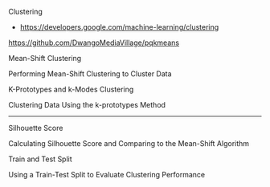 Clustering
- https://developers.google.com/machine-learning/clustering

https://github.com/DwangoMediaVillage/pqkmeans

Mean-Shift Clustering

Performing Mean-Shift Clustering to Cluster Data

K-Prototypes and k-Modes Clustering

Clustering Data Using the k-prototypes Method

****

Silhouette Score

Calculating Silhouette Score and Comparing to the Mean-Shift Algorithm

Train and Test Split

Using a Train-Test Split to Evaluate Clustering Performance
